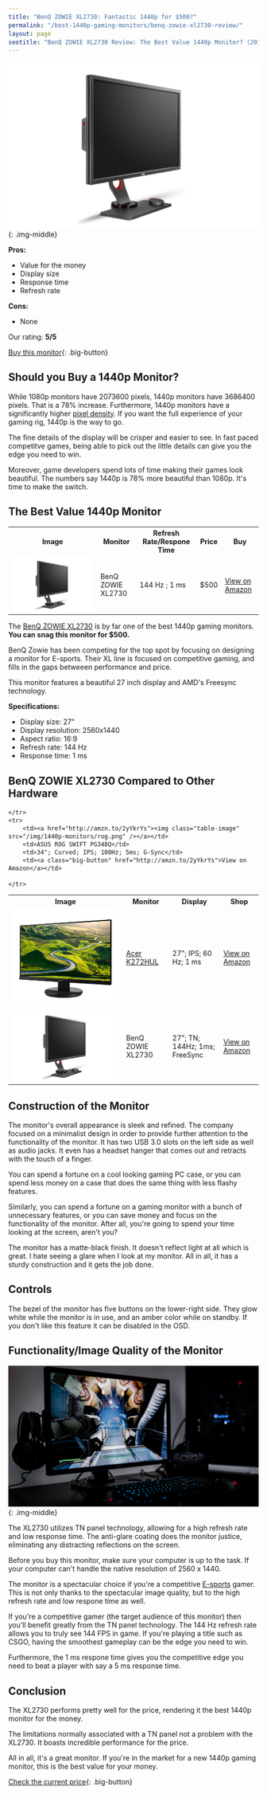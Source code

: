 ```yaml
---
title: "BenQ ZOWIE XL2730: Fantastic 1440p for $500?"
permalink: "/best-1440p-gaming-monitors/benq-zowie-xl2730-review/"
layout: page
seotitle: "BenQ ZOWIE XL2730 Review: The Best Value 1440p Monitor? (2017)"
---
```


![BenQ ZOWIE](/img/1440p-monitors/zowie.png){: .img-middle}

**Pros:**

* Value for the money 
* Display size 
* Response time 
* Refresh rate

**Cons:** 

* None 

Our rating: **5/5**

[Buy this monitor](http://amzn.to/2AIpdqs){: .big-button}

## Should you Buy a 1440p Monitor? 

While 1080p monitors have 2073600 pixels, 1440p monitors have 3686400 pixels. That is a 78% increase. Furthermore, 1440p monitors have a significantly higher [pixel density](http://www.tested.com/tech/371-why-pixel-density-matters-more-than-just-screen-size-or-resolution/). If you want the full experience of your gaming rig, 1440p is the way to go. 

The fine details of the display will be crisper and easier to see. In fast paced competitve games, being able to pick out the little details can give you the edge you need to win. 

Moreover, game developers spend lots of time making their games look beautiful. The numbers say 1440p is 78% more beautiful than 1080p. It's time to make the switch.

## The Best Value 1440p Monitor 
<table class="basic-table" align="center">
	<tr>
		<th>Image</th>
		<th>Monitor</th>
		<th>Refresh Rate/Respone Time</th>
		<th>Price</th>
		<th>Buy</th>
	</tr>
	<tr>
		<td><a href="http://amzn.to/2AIpdqs"><img class="table-image" src="/img/1440p-monitors/zowie.png" /></a></td>
		<td>BenQ ZOWIE XL2730</td>
		<td>144 Hz ; 1 ms</td>
		<td>$500</td>
		<td><a class="big-button" href="http://amzn.to/2AIpdqs">View on Amazon</a></td>
	</tr>
</table>

The [BenQ ZOWIE XL2730](http://amzn.to/2AIpdqs) is by far one of the best 1440p gaming monitors. **You can snag this monitor for $500.** 

BenQ Zowie has been competing for the top spot by focusing on designing a monitor for E-sports. Their XL line is focused on competitive gaming, and fills in the gaps betweeen performance and price. 

This monitor features a beautiful 27 inch display and AMD's Freesync technology. 

**Specifications:**

* Display size: 27"
* Display resolution: 2560x1440
* Aspect ratio: 16:9
* Refresh rate: 144 Hz
* Response time: 1 ms

## BenQ ZOWIE XL2730 Compared to Other Hardware

<table class="basic-table" align="center">
	<tr>
		<th>Image</th>
		<th>Monitor</th>
		<th>Display</th>
		<th>Shop</th>
	</tr>
	<tr>
		<td><a href="http://amzn.to/2zGjIYX"><img class="table-image" src="/img/1440p-monitors/k272.png" /></a></td>
		<td><a href="/best-1440p-gaming-monitors/acer-k272hul-review/">Acer K272HUL</a></td>
		<td>27"; IPS; 60 Hz; 1 ms</td>
		<td><a class="big-button" href="http://amzn.to/2zGjIYX">View on Amazon</a></td>
	</tr>
	<tr>
		<td><a href="http://amzn.to/2AIpdqs"><img class="table-image" src="/img/1440p-monitors/zowie.png" /></a></td>
		<td>BenQ ZOWIE XL2730</td>
		<td>27"; TN; 144Hz; 1ms; FreeSync</td>
		<td><a class="big-button" href="http://amzn.to/2AIpdqs">View on Amazon</a></td>
		
	</tr>
	<tr>
		<td><a href="http://amzn.to/2yYkrYs"><img class="table-image" src="/img/1440p-monitors/rog.png" /></a></td>
		<td>ASUS ROG SWIFT PG348Q</td>
		<td>34"; Curved; IPS; 100Hz; 5ms; G-Sync</td>
		<td><a class="big-button" href="http://amzn.to/2yYkrYs">View on Amazon</a></td>
		
	</tr>	
</table>

## Construction of the Monitor

The monitor's overall appearance is sleek and refined. The company focused on a minimalist design in order to provide further attention to the functionality of the monitor. It has two USB 3.0 slots on the left side as well as audio jacks. It even has a headset hanger that comes out and retracts with the touch of a finger. 

You can spend a fortune on a cool looking gaming PC case, or you can spend less money on a case that does the same thing with less flashy features. 

Similarly, you can spend a fortune on a gaming monitor with a bunch of unnecessary features, or you can save money and focus on the functionality of the monitor. After all, you're going to spend your time looking at the screen, aren't you?  

The monitor has a matte-black finish. It doesn't reflect light at all which is great. I hate seeing a glare when I look at my monitor. All in all, it has a sturdy construction and it gets the job done. 

## Controls

The bezel of the monitor has five buttons on the lower-right side. They glow white while the monitor is in use, and an amber color while on standby. If you don't like this feature it can be disabled in the OSD.  

## Functionality/Image Quality of the Monitor 
![BenQ](/img/1440p-monitors/benq.jpg){: .img-middle}

The XL2730 utilizes TN panel technology, allowing for a high refresh rate and low response time. The anti-glare coating does the monitor justice, eliminating any distracting reflections on the screen. 

Before you buy this monitor, make sure your computer is up to the task. If your computer can't handle the native resolution of 2560 x 1440. 

The monitor is a spectacular choice if you're a competitive [E-sports](https://en.wikipedia.org/wiki/ESports) gamer. This is not only thanks to the spectacular image quality, but to the high refresh rate and low respone time as well. 

If you're a competitive gamer (the target audience of this monitor) then you'll benefit greatly from the TN panel technology. The 144 Hz refresh rate allows you to truly see 144 FPS in game. If you're playing a title such as CSGO, having the smoothest gameplay can be the edge you need to win. 

Furthermore, the 1 ms respone time gives you the competitive edge you need to beat a player with say a 5 ms response time. 

## Conclusion

The XL2730 performs pretty well for the price, rendering it the best 1440p monitor for the money. 

The limitations normally associated with a TN panel not a problem with the XL2730. It boasts incredible performance for the price. 

All in all, it's a great monitor. If you're in the market for a new 1440p gaming monitor, this is the best value for your money.

[Check the current price](http://amzn.to/2AIpdqs){: .big-button}
